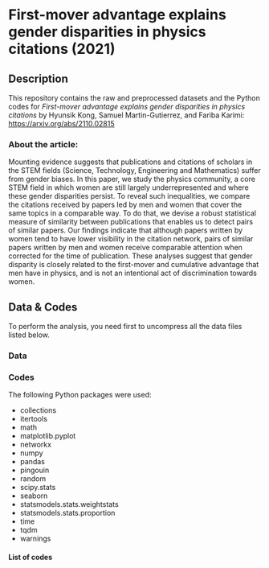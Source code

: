# First-mover advantage explains gender disparities in physics citations (2021)

## Description
This repository contains the raw and preprocessed datasets and the Python codes for *First-mover advantage explains gender disparities in physics citations* by Hyunsik Kong, Samuel Martin-Gutierrez, and Fariba Karimi: https://arxiv.org/abs/2110.02815

### About the article:
Mounting evidence suggests that publications and citations of scholars in the STEM fields (Science, Technology, Engineering and Mathematics) suffer from gender biases. In this paper, we study the physics community, a core STEM field in which women are still largely underrepresented and where these gender disparities persist. To reveal such inequalities, we compare the citations received by papers led by men and women that cover the same topics in a comparable way. To do that, we devise a robust statistical measure of similarity between publications that enables us to detect pairs of similar papers. Our findings indicate that although papers written by women tend to have lower visibility in the citation network, pairs of similar papers written by men and women receive comparable attention when corrected for the time of publication. These analyses suggest that gender disparity is closely related to the first-mover and cumulative advantage that men have in physics, and is not an intentional act of discrimination towards women.

## Data & Codes

To perform the analysis, you need first to uncompress all the data files listed below.

### Data

### Codes

The following Python packages were used:
- collections
- itertools
- math
- matplotlib.pyplot
- networkx
- numpy
- pandas
- pingouin
- random
- scipy.stats
- seaborn
- statsmodels.stats.weightstats
- statsmodels.stats.proportion
- time
- tqdm
- warnings

#### List of codes